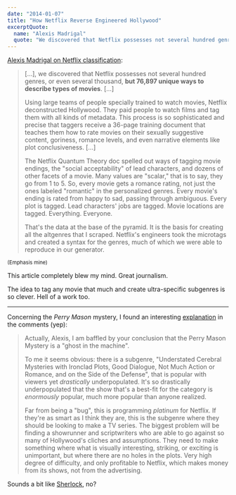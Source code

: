 ```yaml
---
date: "2014-01-07"
title: "How Netflix Reverse Engineered Hollywood"
excerptQuote:
  name: "Alexis Madrigal"
  quote: "We discovered that Netflix possesses not several hundred genres, or even several thousand, but 76,897 unique ways to describe types of movies."
---
```


[Alexis Madrigal on Netflix classification](http://www.theatlantic.com/technology/archive/2014/01/how-netflix-reverse-engineered-hollywood/282679/):

> […], we discovered that Netflix possesses not several hundred genres, or even several thousand, **but 76,897 unique ways to describe types of movies**. […]
>
> Using large teams of people specially trained to watch movies, Netflix deconstructed Hollywood. They paid people to watch films and tag them with all kinds of metadata. This process is so sophisticated and precise that taggers receive a 36-page training document that teaches them how to rate movies on their sexually suggestive content, goriness, romance levels, and even narrative elements like plot conclusiveness. […]
>
> The Netflix Quantum Theory doc spelled out ways of tagging movie endings, the "social acceptability" of lead characters, and dozens of other facets of a movie. Many values are "scalar," that is to say, they go from 1 to 5. So, every movie gets a romance rating, not just the ones labeled "romantic" in the personalized genres. Every movie's ending is rated from happy to sad, passing through ambiguous. Every plot is tagged. Lead characters' jobs are tagged. Movie locations are tagged. Everything. Everyone.
>
> That's the data at the base of the pyramid. It is the basis for creating all the altgenres that I scraped. Netflix's engineers took the microtags and created a syntax for the genres, much of which we were able to reproduce in our generator.

<small>(Emphasis mine)</small>

This article completely blew my mind. Great journalism.

The idea to tag any movie that much and create ultra-specific subgenres is so clever. Hell of a work too.

---

Concerning the _Perry Mason_ mystery, I found an interesting [explanation](http://www.theatlantic.com/technology/archive/2014/01/how-netflix-reverse-engineered-hollywood/282679/#comment-1184453715) in the comments (yep):

> Actually, Alexis, I am baffled by your conclusion that the Perry Mason Mystery is a "ghost in the machine".
>
> To me it seems obvious: there is a subgenre, "Understated Cerebral Mysteries with Ironclad Plots, Good Dialogue, Not Much Action or Romance, and on the Side of the Defense", that is popular with viewers yet *drastically* underpopulated. It's so drastically underpopulated that the show that's a best-fit for the category is *enormously* popular, much more popular than anyone realized.
>
> Far from being a "bug", this is programming *platinum* for Netflix. If they're as smart as I think they are, this is the subgenre where they should be looking to make a TV series. The biggest problem will be finding a showrunner and scriptwriters who are able to go against so many of Hollywood's cliches and assumptions. They need to make something where what is visually interesting, striking, or exciting is unimportant, but where there are no holes in the plots. Very high degree of difficulty, and only profitable to Netflix, which makes money from its shows, not from the advertising.

Sounds a bit like [Sherlock](http://www.imdb.com/title/tt1475582/?ref_=fn_al_tt_1), no?

